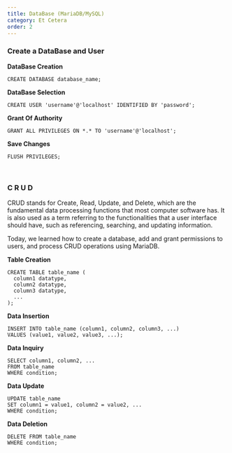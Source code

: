 ```yaml
---
title: DataBase (MariaDB/MySQL)
category: Et Cetera
order: 2
---
```


### Create a DataBase and User

**DataBase Creation**
~~~
CREATE DATABASE database_name;
~~~
**DataBase Selection**
~~~
CREATE USER 'username'@'localhost' IDENTIFIED BY 'password';
~~~
**Grant Of Authority**
~~~
GRANT ALL PRIVILEGES ON *.* TO 'username'@'localhost';
~~~
**Save Changes**
~~~
FLUSH PRIVILEGES;
~~~
<br>

### C R U D

CRUD stands for Create, Read, Update, and Delete, which are the fundamental data processing functions that most computer software has. It is also used as a term referring to the functionalities that a user interface should have, such as referencing, searching, and updating information.

Today, we learned how to create a database, add and grant permissions to users, and process CRUD operations using MariaDB.

**Table Creation**
~~~
CREATE TABLE table_name (
  column1 datatype,
  column2 datatype,
  column3 datatype,
  ...
);
~~~

**Data Insertion**
~~~
INSERT INTO table_name (column1, column2, column3, ...)
VALUES (value1, value2, value3, ...);
~~~

**Data Inquiry**
~~~
SELECT column1, column2, ...
FROM table_name
WHERE condition;
~~~

**Data Update**
~~~
UPDATE table_name
SET column1 = value1, column2 = value2, ...
WHERE condition;
~~~

**Data Deletion**
~~~
DELETE FROM table_name
WHERE condition;
~~~
